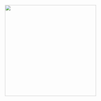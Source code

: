 <div align="center">
  <img width="300px" src="https://count.getloli.com/get/@ZhngJah?theme=gelbooru"></img>
</div>
